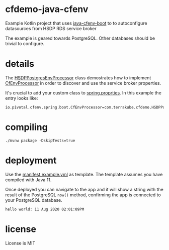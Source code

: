 # cfdemo-java-cfenv
Example Kotlin project that uses [java-cfenv-boot](https://github.com/pivotal-cf/java-cfenv) to
to autoconfigure datasources from HSDP RDS service broker

The example is geared towards PostgreSQL. Other databases 
should be trivial to configure.

# details

The [HSDPPostgresEnvProcessor](src/main/kotlin/com/terrakube/cfdemo/HSDPPostgresEnvProcessor.kt) class
demostrates how to implement [CfEnvProcessor](https://github.com/pivotal-cf/java-cfenv/blob/master/java-cfenv-boot/src/main/java/io/pivotal/cfenv/spring/boot/CfEnvProcessor.java) in order to discover and use the service broker properties.

It's crucial to add your custom class to [spring.proprties](src/main/resources/META-INF/spring.factories). In this example
the entry looks like:

```
io.pivotal.cfenv.spring.boot.CfEnvProcessor=com.terrakube.cfdemo.HSDPPostgresEnvProcessor
```

# compiling

`./mvnw package -DskipTests=true`

# deployment

Use the [manifest.example.yml](manifest.example.yml) as template.
The template assumes you have compiled with Java 11.

Once deployed you can navigate to the app and it will show a string
with the result of the PostgreSQL `now()` method, confirming the app
is connected to your PostgreSQL database.

```
hello world: 11 Aug 2020 02:01:09PM
```

# license
License is MIT
